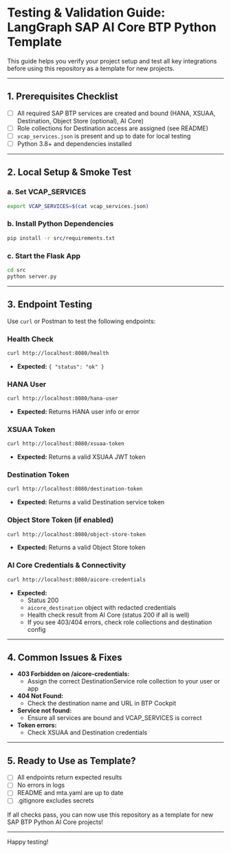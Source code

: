 # Testing & Validation Guide: LangGraph SAP AI Core BTP Python Template

This guide helps you verify your project setup and test all key integrations before using this repository as a template for new projects.

---

## 1. Prerequisites Checklist
- [ ] All required SAP BTP services are created and bound (HANA, XSUAA, Destination, Object Store (optional), AI Core)
- [ ] Role collections for Destination access are assigned (see README)
- [ ] `vcap_services.json` is present and up to date for local testing
- [ ] Python 3.8+ and dependencies installed

---

## 2. Local Setup & Smoke Test

### a. Set VCAP_SERVICES
```sh
export VCAP_SERVICES=$(cat vcap_services.json)
```

### b. Install Python Dependencies
```sh
pip install -r src/requirements.txt
```

### c. Start the Flask App
```sh
cd src
python server.py
```

---

## 3. Endpoint Testing

Use `curl` or Postman to test the following endpoints:

### Health Check
```sh
curl http://localhost:8080/health
```
- **Expected:** `{ "status": "ok" }`

### HANA User
```sh
curl http://localhost:8080/hana-user
```
- **Expected:** Returns HANA user info or error

### XSUAA Token
```sh
curl http://localhost:8080/xsuaa-token
```
- **Expected:** Returns a valid XSUAA JWT token

### Destination Token
```sh
curl http://localhost:8080/destination-token
```
- **Expected:** Returns a valid Destination service token

### Object Store Token (if enabled)
```sh
curl http://localhost:8080/object-store-token
```
- **Expected:** Returns a valid Object Store token

### AI Core Credentials & Connectivity
```sh
curl http://localhost:8080/aicore-credentials
```
- **Expected:**
  - Status 200
  - `aicore_destination` object with redacted credentials
  - Health check result from AI Core (status 200 if all is well)
  - If you see 403/404 errors, check role collections and destination config

---

## 4. Common Issues & Fixes

- **403 Forbidden on /aicore-credentials:**
  - Assign the correct DestinationService role collection to your user or app
- **404 Not Found:**
  - Check the destination name and URL in BTP Cockpit
- **Service not found:**
  - Ensure all services are bound and VCAP_SERVICES is correct
- **Token errors:**
  - Check XSUAA and Destination credentials

---

## 5. Ready to Use as Template?
- [ ] All endpoints return expected results
- [ ] No errors in logs
- [ ] README and mta.yaml are up to date
- [ ] .gitignore excludes secrets

If all checks pass, you can now use this repository as a template for new SAP BTP Python AI Core projects!

---

Happy testing!
